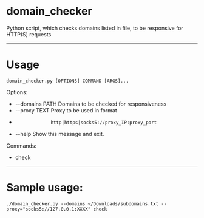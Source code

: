 # domain_checker
Python script, which checks domains listed in file, to be responsive for HTTP(S) requests
- - - -
# Usage
```domain_checker.py [OPTIONS] COMMAND [ARGS]...```

Options:
*  --domains PATH  Domains to be checked for responsiveness
*  --proxy TEXT    Proxy to be used in format
*                  http|https|socks5://proxy_IP:proxy_port
*  --help          Show this message and exit.

Commands:
*  check
- - - -
# Sample usage:
```./domain_checker.py --domains ~/Downloads/subdomains.txt --proxy="socks5://127.0.0.1:XXXX" check```
